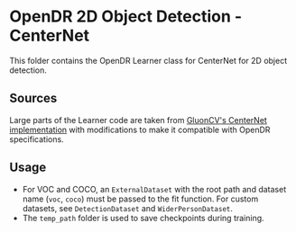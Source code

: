 OpenDR 2D Object Detection - CenterNet
======

This folder contains the OpenDR Learner class for CenterNet for 2D object detection.

Sources
------
Large parts of the Learner code are taken from 
[GluonCV's CenterNet implementation](https://www.github.com/dmlc/gluon-cv/tree/master/scripts/detection/center_net) with 
modifications
to make it compatible with OpenDR specifications.

Usage
------
- For VOC and COCO, an ```ExternalDataset``` with the root path and dataset name (```voc```, ```coco```) must be passed to 
  the fit function. For custom datasets, see ```DetectionDataset``` and ```WiderPersonDataset```. 
- The ```temp_path``` folder is used to save checkpoints during training.